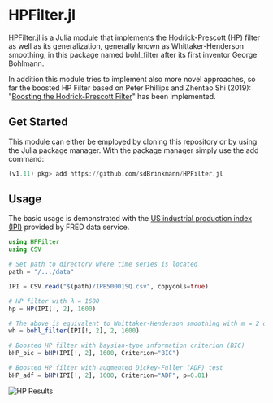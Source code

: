 HPFilter.jl
=====================

HPFilter.jl is a Julia module that implements the Hodrick-Prescott (HP) filter as well as its generalization,
generally known as Whittaker-Henderson smoothing, in this package named bohl_filter after its first inventor George Bohlmann.

In addition this module tries to implement also more novel approaches, so far the boosted HP Filter based 
on Peter Phillips and Zhentao Shi (2019): "[Boosting the Hodrick-Prescott Filter](https://arxiv.org/abs/1905.00175)" 
has been implemented.



Get Started
-----------------
This module can either be employed  by cloning this repository or by using the Julia package manager.
With the package manager simply use the add command:
```Julia
(v1.11) pkg> add https://github.com/sdBrinkmann/HPFilter.jl
```

Usage
----------------
The basic usage is demonstrated with the [US industrial production index (IPI)](https://fred.stlouisfed.org/series/IPB50001SQ) provided by FRED data service.

```Julia
using HPFilter
using CSV

# Set path to directory where time series is located
path = "/.../data"

IPI = CSV.read("$(path)/IPB50001SQ.csv", copycols=true)

# HP filter with λ = 1600
hp = HP(IPI[!, 2], 1600)

# The above is equivalent to Whittaker-Henderson smoothing with m = 2 differentation
wh = bohl_filter(IPI[!, 2], 2, 1600)

# Boosted HP filter with baysian-type information criterion (BIC)
bHP_bic = bHP(IPI[!, 2], 1600, Criterion="BIC")

# Boosted HP filter with augmented Dickey-Fuller (ADF) test 
bHP_adf = bHP(IPI[!, 2], 1600, Criterion="ADF", p=0.01)
```

![HP Results](IPI_HP.png "Plotted Results")
